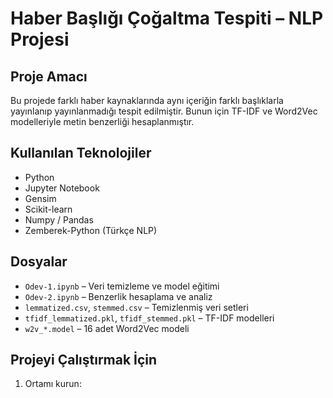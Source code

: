 # Haber Başlığı Çoğaltma Tespiti – NLP Projesi

## Proje Amacı
Bu projede farklı haber kaynaklarında aynı içeriğin farklı başlıklarla yayınlanıp yayınlanmadığı tespit edilmiştir. Bunun için TF-IDF ve Word2Vec modelleriyle metin benzerliği hesaplanmıştır.

## Kullanılan Teknolojiler
- Python
- Jupyter Notebook
- Gensim
- Scikit-learn
- Numpy / Pandas
- Zemberek-Python (Türkçe NLP)

## Dosyalar
- `Odev-1.ipynb` – Veri temizleme ve model eğitimi
- `Odev-2.ipynb` – Benzerlik hesaplama ve analiz
- `lemmatized.csv`, `stemmed.csv` – Temizlenmiş veri setleri
- `tfidf_lemmatized.pkl`, `tfidf_stemmed.pkl` – TF-IDF modelleri
- `w2v_*.model` – 16 adet Word2Vec modeli

## Projeyi Çalıştırmak İçin
1. Ortamı kurun:
